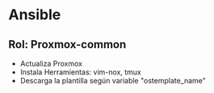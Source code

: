 # Ansible
## Rol: Proxmox-common
  - Actualiza Proxmox
  - Instala Herramientas: vim-nox, tmux
  - Descarga la plantilla según variable "ostemplate_name"

